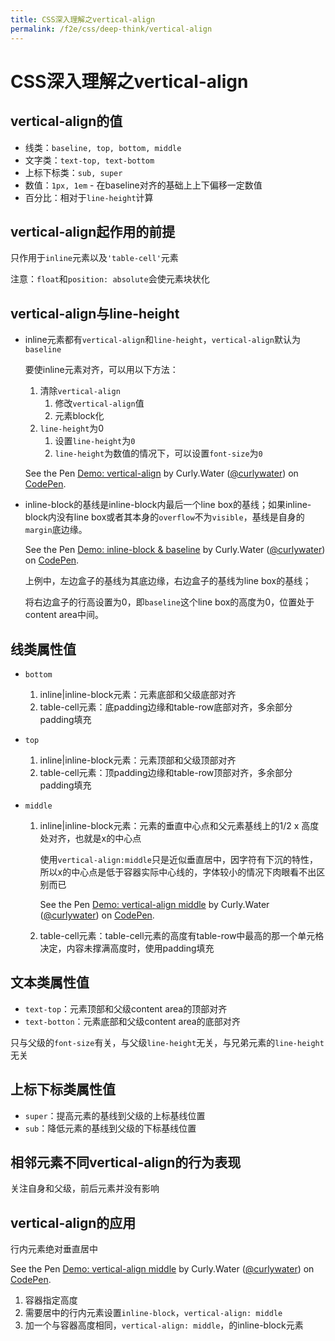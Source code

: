 ```yaml
---
title: CSS深入理解之vertical-align
permalink: /f2e/css/deep-think/vertical-align
---
```


# CSS深入理解之vertical-align

## vertical-align的值

- 线类：`baseline, top, bottom, middle`
- 文字类：`text-top, text-bottom`
- 上标下标类：`sub, super`
- 数值：`1px, 1em` - 在baseline对齐的基础上上下偏移一定数值
- 百分比：相对于`line-height`计算

## vertical-align起作用的前提

只作用于`inline`元素以及`'table-cell'`元素

注意：`float`和`position: absolute`会使元素块状化

## vertical-align与line-height

- inline元素都有`vertical-align`和`line-height`，`vertical-align`默认为`baseline`

  要使inline元素对齐，可以用以下方法：

  1. 清除`vertical-align`
     1. 修改`vertical-align`值
     2. 元素block化
  2. `line-height`为0
     1. 设置`line-height`为`0`
     2. `line-height`为数值的情况下，可以设置`font-size`为`0`

  <p data-height="265" data-theme-id="0" data-slug-hash="BGgPby" data-default-tab="css,result" data-user="curlywater" data-pen-title="Demo: vertical-align" class="codepen">See the Pen <a href="https://codepen.io/curlywater/pen/BGgPby/">Demo: vertical-align</a> by Curly.Water (<a href="https://codepen.io/curlywater">@curlywater</a>) on <a href="https://codepen.io">CodePen</a>.</p>
  <script async src="https://static.codepen.io/assets/embed/ei.js"></script>

- inline-block的基线是inline-block内最后一个line box的基线；如果inline-block内没有line box或者其本身的`overflow`不为`visible`，基线是自身的`margin`底边缘。

  <p data-height="265" data-theme-id="0" data-slug-hash="LXKJyv" data-default-tab="js,result" data-user="curlywater" data-pen-title="Demo: inline-block & baseline" class="codepen">See the Pen <a href="https://codepen.io/curlywater/pen/LXKJyv/">Demo: inline-block & baseline</a> by Curly.Water (<a href="https://codepen.io/curlywater">@curlywater</a>) on <a href="https://codepen.io">CodePen</a>.</p>
  <script async src="https://static.codepen.io/assets/embed/ei.js"></script>

  上例中，左边盒子的基线为其底边缘，右边盒子的基线为line box的基线；

  将右边盒子的行高设置为0，即`baseline`这个line box的高度为0，位置处于content area中间。

## 线类属性值

- `bottom`

  1. inline|inline-block元素：元素底部和父级底部对齐
  2. table-cell元素：底padding边缘和table-row底部对齐，多余部分padding填充

- `top`

  1. inline|inline-block元素：元素顶部和父级顶部对齐
  2. table-cell元素：顶padding边缘和table-row顶部对齐，多余部分padding填充

- `middle`

  1. inline|inline-block元素：元素的垂直中心点和父元素基线上的1/2 x 高度处对齐，也就是x的中心点

     使用`vertical-align:middle`只是近似垂直居中，因字符有下沉的特性，所以x的中心点是低于容器实际中心线的，字体较小的情况下肉眼看不出区别而已

     <p data-height="265" data-theme-id="0" data-slug-hash="bQPmpv" data-default-tab="result" data-user="curlywater" data-pen-title="Demo: vertical-align middle" class="codepen">See the Pen <a href="https://codepen.io/curlywater/pen/bQPmpv/">Demo: vertical-align middle</a> by Curly.Water (<a href="https://codepen.io/curlywater">@curlywater</a>) on <a href="https://codepen.io">CodePen</a>.</p>
     <script async src="https://static.codepen.io/assets/embed/ei.js"></script>

  2. table-cell元素：table-cell元素的高度有table-row中最高的那一个单元格决定，内容未撑满高度时，使用padding填充

## 文本类属性值

- `text-top`：元素顶部和父级content area的顶部对齐
- `text-botton`：元素底部和父级content area的底部对齐

只与父级的`font-size`有关，与父级`line-height`无关，与兄弟元素的`line-height`无关

## 上标下标类属性值

- `super`：提高元素的基线到父级的上标基线位置
- `sub`：降低元素的基线到父级的下标基线位置

## 相邻元素不同vertical-align的行为表现

关注自身和父级，前后元素并没有影响

## vertical-align的应用

行内元素绝对垂直居中

<p data-height="265" data-theme-id="0" data-slug-hash="jQgwxP" data-default-tab="css,result" data-user="curlywater" data-pen-title="Demo: vertical-align middle" class="codepen">See the Pen <a href="https://codepen.io/curlywater/pen/jQgwxP/">Demo: vertical-align middle</a> by Curly.Water (<a href="https://codepen.io/curlywater">@curlywater</a>) on <a href="https://codepen.io">CodePen</a>.</p>
<script async src="https://static.codepen.io/assets/embed/ei.js"></script>

1. 容器指定高度
2. 需要居中的行内元素设置`inline-block`，`vertical-align: middle`
3. 加一个与容器高度相同，`vertical-align: middle`，的inline-block元素

